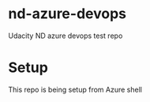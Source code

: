 # nd-azure-devops
Udacity ND azure devops test repo

# Setup
This repo is being setup from Azure shell